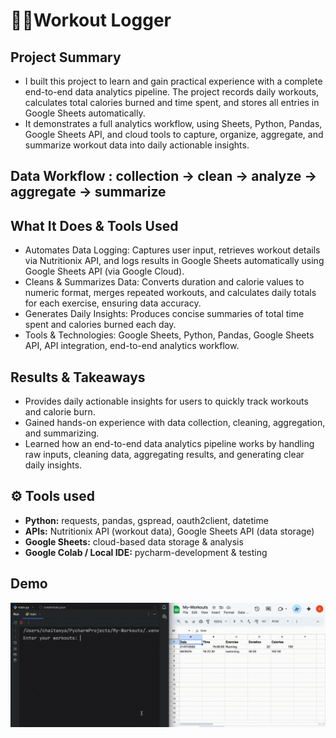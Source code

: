 # 💪🏼Workout Logger

## Project Summary
- I built this project to learn and gain practical experience with a complete end-to-end data analytics pipeline. The project records daily workouts, calculates total calories burned and time spent, and stores all entries in Google Sheets automatically.
- It demonstrates a full analytics workflow, using Sheets, Python, Pandas, Google Sheets API, and cloud tools to capture, organize, aggregate, and summarize workout data into daily actionable insights.

## Data Workflow : collection → clean → analyze → aggregate → summarize

## What It Does & Tools Used
- Automates Data Logging: Captures user input, retrieves workout details via Nutritionix API, and logs results in Google Sheets automatically using Google Sheets API (via Google Cloud).
- Cleans & Summarizes Data: Converts duration and calorie values to numeric format, merges repeated workouts, and calculates daily totals for each exercise, ensuring data accuracy. 
- Generates Daily Insights: Produces concise summaries of total time spent and calories burned each day.
- Tools & Technologies: Google Sheets, Python, Pandas, Google Sheets API, API integration, end-to-end analytics workflow.

## Results & Takeaways
- Provides daily actionable insights for users to quickly track workouts and calorie burn.
- Gained hands-on experience with data collection, cleaning, aggregation, and summarizing.
- Learned how an end-to-end data analytics pipeline works by handling raw inputs, cleaning data, aggregating results, and generating clear daily insights.

## ⚙️ Tools used 
- **Python:** requests, pandas, gspread, oauth2client, datetime  
- **APIs:** Nutritionix API (workout data), Google Sheets API (data storage)  
- **Google Sheets:** cloud-based data storage & analysis  
- **Google Colab / Local IDE:** pycharm-development & testing  

## Demo
![Code Demo](../../gifs/WorkoutLogger.gif)
